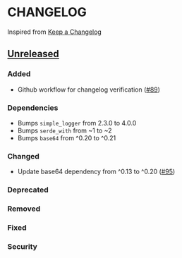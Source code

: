 # CHANGELOG
Inspired from [Keep a Changelog](https://keepachangelog.com/en/1.0.0/)

## [Unreleased]
### Added
- Github workflow for changelog verification ([#89](https://github.com/opensearch-project/opensearch-rs/pull/89))
### Dependencies
- Bumps `simple_logger` from 2.3.0 to 4.0.0
- Bumps `serde_with` from ~1 to ~2
- Bumps `base64` from ^0.20 to ^0.21

### Changed
- Update base64 dependency from ^0.13 to ^0.20 ([#95](https://github.com/opensearch-project/opensearch-rs/pull/95))

### Deprecated

### Removed

### Fixed

### Security


[Unreleased]: https://github.com/opensearch-project/opensearch-rs/compare/2.0...HEAD